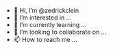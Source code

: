 - 👋 Hi, I’m @zedrickclein
- 👀 I’m interested in ...
- 🌱 I’m currently learning ...
- 💞️ I’m looking to collaborate on ...
- 📫 How to reach me ...

<!---
zedrickclein/zedrickclein is a ✨ special ✨ repository because its `README.md` (this file) appears on your GitHub profile.
You can click the Preview link to take a look at your changes.
--->
